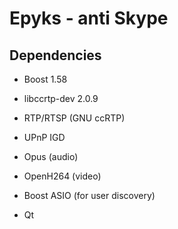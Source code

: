 # Epyks - anti Skype

## Dependencies
- Boost 1.58
- libccrtp-dev 2.0.9



- RTP/RTSP (GNU ccRTP)
- UPnP IGD
- Opus (audio)
- OpenH264 (video)
- Boost ASIO (for user discovery)
- Qt

